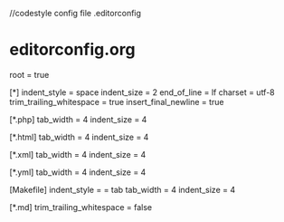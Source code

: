 //codestyle config file .editorconfig

# editorconfig.org
root = true

[*]
indent_style = space
indent_size = 2
end_of_line = lf
charset = utf-8
trim_trailing_whitespace = true
insert_final_newline = true

[*.php]
tab_width = 4
indent_size = 4

[*.html]
tab_width = 4
indent_size = 4

[*.xml]
tab_width = 4
indent_size = 4

[*.yml]
tab_width = 4
indent_size = 4

[Makefile]
indent_style =  = tab
tab_width = 4
indent_size = 4

[*.md]
trim_trailing_whitespace = false

